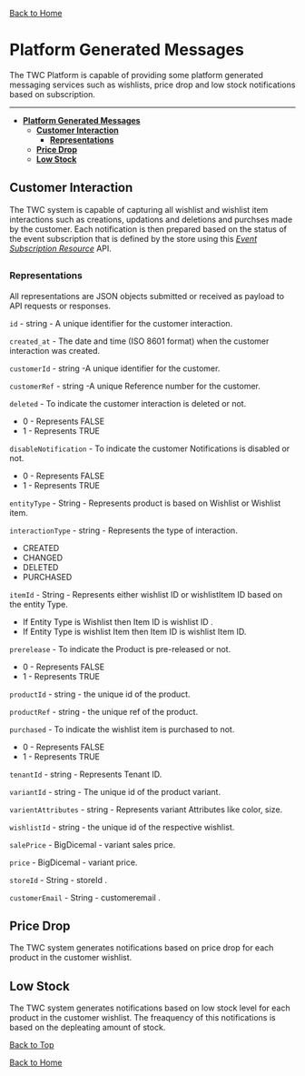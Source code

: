 
[Back to Home](index.md#welcome-to-the-wishlist)


# **Platform Generated Messages**

The TWC Platform is capable of providing some platform generated messaging services  such as wishlists, price drop and low stock notifications based on subscription.


***
- [**Platform Generated Messages**](#platform-generated-messages)
  - [**Customer Interaction**](#customer-interaction)
    -  [**Representations**](#representations)
  - [**Price Drop**](#price-drop)
  - [**Low Stock**](#low-stock)
  

## **Customer Interaction**

The TWC system is capable of capturing all wishlist and wishlist item interactions such as creations, updations and deletions and purchses made by the customer.
Each notification is then prepared based on the status of the event subscription
that is defined by the store using this [*Event Subscription Resource*](eventcollectorAPI.md#event-subscription-resource) API.

## <font size="3">Representations</font>
 All representations are JSON objects submitted or received as payload to API requests or responses.

 ```id``` - string - A unique identifier for the customer interaction.

 ```created_at``` - The date and time (ISO 8601 format) when the customer interaction was created.

  ```customerId``` - string -A unique identifier for the customer.

  ```customerRef``` - string -A unique Reference number for the customer.

  ```deleted``` -  To indicate the customer interaction is deleted or not.
- 0 - Represents FALSE
- 1 - Represents TRUE 

```disableNotification``` - To indicate the customer Notifications is disabled or not.
- 0 - Represents FALSE
- 1 - Represents TRUE

```entityType``` - String - Represents product is based on Wishlist or Wishlist item.

```interactionType``` - string - Represents the type of interaction.
- CREATED
- CHANGED
- DELETED
- PURCHASED

```itemId``` - String - Represents either wishlist ID or wishlistItem ID based on the entity Type.
  - If Entity Type is Wishlist then Item ID is wishlist ID . 
  - If Entity Type is wishlist Item then Item ID is wishlist Item ID.
  
```prerelease``` - To indicate the Product is pre-released or not.
- 0 - Represents FALSE
- 1 - Represents TRUE

```productId``` - string - the unique id of the product.

```productRef``` - string - the unique ref of the product.

```purchased```  - To indicate the wishlist item is purchased to not.
- 0 - Represents FALSE
- 1 - Represents TRUE

```tenantId``` - string - Represents Tenant ID.

```variantId``` - string - The unique id of the product variant.

```varientAttributes``` - string - Represents variant Attributes like color, size.

```wishlistId``` - string - the unique id of the respective wishlist.

```salePrice``` - BigDicemal - variant sales price.

```price``` - BigDicemal - variant  price.

```storeId``` - String - storeId .

```customerEmail``` - String - customeremail .




## **Price Drop**

The TWC system generates notifications based on  price drop for each product in the customer wishlist.

## **Low Stock**
The TWC system generates notifications based on low stock level for each product in the customer wishlist.
The freaquency of this notifications is based on the depleating amount of stock.


[Back to Top](#platform-generated-messages)  

[Back to Home](index.md#welcome-to-the-wishlist)


 
